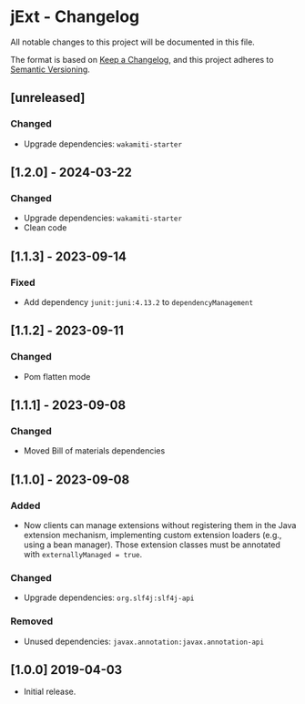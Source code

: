 # jExt - Changelog
All notable changes to this project will be documented in this file.

The format is based on [Keep a Changelog](https://keepachangelog.com/en/1.0.0/),
and this project adheres to [Semantic Versioning](https://semver.org/spec/v2.0.0.html).


## [unreleased]

### Changed
- Upgrade dependencies: `wakamiti-starter`


## [1.2.0] - 2024-03-22

### Changed
- Upgrade dependencies: `wakamiti-starter`
- Clean code


## [1.1.3] - 2023-09-14

### Fixed
- Add dependency `junit:juni:4.13.2` to `dependencyManagement` 


## [1.1.2] - 2023-09-11

### Changed
- Pom flatten mode


## [1.1.1] - 2023-09-08

### Changed
- Moved Bill of materials dependencies


## [1.1.0] - 2023-09-08

### Added
- Now clients can manage extensions without registering them in the Java extension mechanism, 
  implementing custom extension loaders (e.g., using a bean manager). 
  Those extension classes must be annotated with `externallyManaged = true`.  

### Changed
- Upgrade dependencies: `org.slf4j:slf4j-api`

### Removed 
- Unused dependencies: `javax.annotation:javax.annotation-api`

  
## [1.0.0] 2019-04-03

- Initial release.  
